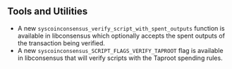 Tools and Utilities
---

- A new `syscoinconsensus_verify_script_with_spent_outputs` function is available in libconsensus which optionally accepts the spent outputs of the transaction being verified.
- A new `syscoinconsensus_SCRIPT_FLAGS_VERIFY_TAPROOT` flag is available in libconsensus that will verify scripts with the Taproot spending rules.